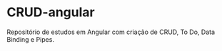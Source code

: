 # CRUD-angular
Repositório de estudos em Angular com criação de CRUD, To Do, Data Binding e Pipes. 
